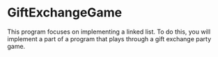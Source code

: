 # GiftExchangeGame
This program focuses on implementing a linked list. To do this, you will implement a part of a program that plays through a gift exchange party game.
